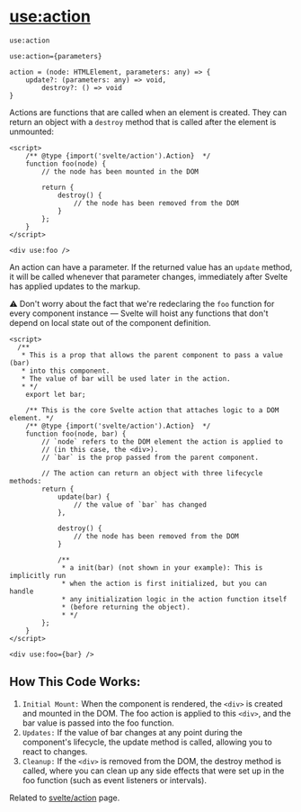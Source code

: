 # [use:action](https://svelte.dev/docs/element-directives#use-action)
```sveltehtml
use:action

use:action={parameters}

action = (node: HTMLElement, parameters: any) => {
	update?: (parameters: any) => void,
		destroy?: () => void
}
```
Actions are functions that are called when an element is created. They can return an object with a `destroy` method that is called after the element is unmounted:
```sveltehtml
<script>
	/** @type {import('svelte/action').Action}  */
	function foo(node) {
		// the node has been mounted in the DOM

		return {
			destroy() {
				// the node has been removed from the DOM
			}
		};
	}
</script>

<div use:foo />
```
An action can have a parameter. If the returned value has an `update` method, it will be called whenever that parameter changes, immediately after Svelte has applied updates to the markup.

⚠️ Don't worry about the fact that we're redeclaring the `foo` function for every component instance — Svelte will hoist any functions that don't depend on local state out of the component definition.

```sveltehtml
<script>
  /**
   * This is a prop that allows the parent component to pass a value (bar) 
   * into this component.
   * The value of bar will be used later in the action.
   * */
	export let bar;

	/** This is the core Svelte action that attaches logic to a DOM element. */
	/** @type {import('svelte/action').Action}  */
	function foo(node, bar) {
        // `node` refers to the DOM element the action is applied to
        // (in this case, the <div>).
        // `bar` is the prop passed from the parent component.

		// The action can return an object with three lifecycle methods:
		return {
			update(bar) {
				// the value of `bar` has changed
			},

			destroy() {
				// the node has been removed from the DOM
			}

            /** 
             * a init(bar) (not shown in your example): This is implicitly run
             * when the action is first initialized, but you can handle 
             * any initialization logic in the action function itself 
             * (before returning the object).
             * */
		};
	}
</script>

<div use:foo={bar} />
```
## How This Code Works:
1. `Initial Mount:` When the component is rendered, the `<div>` is created and mounted in the DOM. The foo action is applied to this `<div>`, and the bar value is passed into the foo function.
2. `Updates:` If the value of bar changes at any point during the component's lifecycle, the update method is called, allowing you to react to changes. 
3. `Cleanup:` If the `<div>` is removed from the DOM, the destroy method is called, where you can clean up any side effects that were set up in the foo function (such as event listeners or intervals).

Related to [svelte/action](/runtime/svelte-action) page.